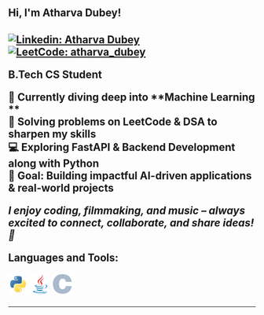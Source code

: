 <h2> Hi, I'm Atharva Dubey! <h2>

[![Linkedin: Atharva Dubey](https://img.shields.io/badge/-Atharva%20Dubey-blue?style=flat-square&logo=Linkedin&logoColor=white&link=https://www.linkedin.com/in/atharva-dubey-068258330/)](https://www.linkedin.com/in/atharva-dubey-068258330/)
[![LeetCode: atharva_dubey](https://img.shields.io/badge/-atharva__dubey-FFA116?style=flat-square&logo=leetcode&logoColor=white&link=https://leetcode.com/u/atharva_dubey/)](https://leetcode.com/u/atharva_dubey/)


**B.Tech CS Student**  

🚀 Currently diving deep into **Machine Learning **  
🧠 Solving problems on **LeetCode & DSA** to sharpen my skills  
💻 Exploring **FastAPI & Backend Development** along with Python  
🎯 **Goal:** Building impactful AI-driven applications & real-world projects  

<em><b>I enjoy coding, filmmaking, and music</b> – always excited to connect, collaborate, and share ideas! 🚀</em>

**Languages and Tools:**
<p align="left">
<img src="https://raw.githubusercontent.com/devicons/devicon/master/icons/python/python-original.svg" alt="python" width="40" height="40"/>
<img src="https://raw.githubusercontent.com/devicons/devicon/master/icons/java/java-original.svg" alt="java" width="40" height="40"/>
<img src="https://raw.githubusercontent.com/devicons/devicon/master/icons/c/c-original.svg" alt="c" width="40" height="40"/>
</p>

---
